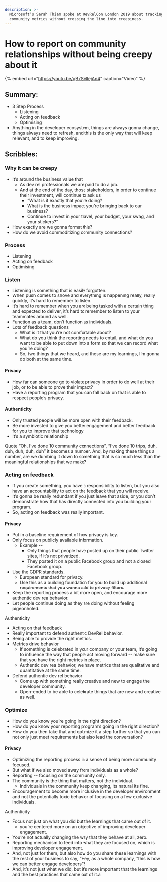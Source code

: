 ```yaml
---
description: >-
  Microsoft’s Sarah Thiam spoke at DevRelCon London 2019 about tracking
  community metrics without crossing the line into creepiness.
---
```


# How to report on community relationships without being creepy about it

{% embed url="https://youtu.be/qB7SMIejAn4" caption="Video" %}

## Summary:

* 3 Step Process
  * Listening 
  * Acting on feedback 
  * Optimising
* Anything in the developer ecosystem, things are always gonna change, things always need to refresh, and this is the only way that will keep relevant, and to keep improving.

## Scribbles: 

### Why it can be creepy

* It’s around the business value that 
  * As dev rel professionals we are paid to do a job. 
  * And at the end of the day, those stakeholders, in order to continue their investment, will continue to ask us
    * “What is it exactly that you’re doing? 
    * What is the business impact you’re bringing back to our business?
    * Continue to invest in your travel, your budget, your swag, and your stickers?” 
* How exactly are we gonna format this? 
* How do we avoid commoditizing community connections?

### Process

* Listening 
* Acting on feedback 
* Optimising

### Listen

* Listening is something that is easily forgotten. 
* When push comes to shove and everything is happening really, really quickly, it’s hard to remember to listen. 
* It’s hard to remember when you are being tasked with a certain thing and expected to deliver, it’s hard to remember to listen to your teammates around as well. 
* Function as a team, don’t function as individuals. 
* Lots of feedback questions 
  * What is it that you’re not comfortable about?
  * What do you think the reporting needs to entail, and what do you want to be able to put down into a form so that we can record what you’re doing? 
  * So, two things that we heard, and these are my learnings, I’m gonna do both at the same time.

#### Privacy

* How far can someone go to violate privacy in order to do well at their job, or to be able to prove their impact?
* Have a reporting program that you can fall back on that is able to respect people’s privacy.

#### Authenticity

* Only trusted people will be more open with their feedback.
* Be more invested to give you better engagement and better feedback for you to improve that technology
* It’s a symbiotic relationship

Quote  “Oh, I’ve done 10 community connections”, “I’ve done 10 trips, duh, duh, duh, duh, duh” it becomes a number. And, by making these things a number, are we dumbing it down to something that is so much less than the meaningful relationships that we make?   


### Acting on feedback 

* If you create something, you have a responsibility to listen, but you also have an accountability to act on the feedback that you will receive.
* It’s gonna be really redundant if you just leave that aside, or you don’t demonstrate how that has directly connected into you building your program. 
* So, acting on feedback was really important.

#### Privacy

* Put in a baseline requirement of how privacy is key.
* Only focus on publicly available information. 
  * Example --
    * Only things that people have posted up on their public Twitter sites, if it’s not privatized. 
    * They posted it on a public Facebook group and not a closed Facebook group.
* Use the GDPR standards. 
  * European standard for privacy. 
  * Use this as a building foundation for you to build up additional requirements that you wanna add to privacy filters.
* Keep the reporting process a bit more open, and encourage more authentic dev rea behavior. 
* Let people continue doing as they are doing without feeling pigeonholed.

Authenticity

* Acting on that feedback 
* Really important to defend authentic DevRel behavior. 
* Being able to provide the right metrics. 
* Metrics drive behavior 
  * If something is celebrated in your company or your team, it’s going to influence the way that people act moving forward -- make sure that you have the right metrics in place. 
  * Authentic dev rea behavior, we have metrics that are qualitative and quantitative at the same time.
* Defend authentic dev rel behavior 
  * Come up with something really creative and new to engage the developer community.
  * Open-ended to be able to celebrate things that are new and creative as well. 

### Optimize

* How do you know you’re going in the right direction?
* How do you know your reporting program’s going in the right direction? 
* How do you then take that and optimize it a step further so that you can not only just meet requirements but also lead the conversation? 

#### Privacy

* Optimizing the reporting process in a sense of being more community focused. 
* But what if we also moved away from individuals as a whole? 
* Reporting --  focusing on the community only. 
* The community is the thing that matters, not the individual. 
  * Individuals in the community keep changing, its natural its fine. 
* Encouragement to become more inclusive in the developer environment and not the potentially toxic behavior of focusing on a few exclusive individuals. 

Authenticity

* Focus not just on what you did but the learnings that came out of it. 
  * you’re centered more on an objective of improving developer engagement. 
* You’re not actually changing the way that they behave at all, zero. 
* Reporting mechanism to feed into what they are focused on, which is improving developer engagement. 
* And, not just for them, but also how do you share these learnings with the rest of your business to say, “Hey, as a whole company, “this is how we can better engage developers”? 
* And, it’s not just what we did, but it’s more important that the learnings and the best practices that came out of it.a

